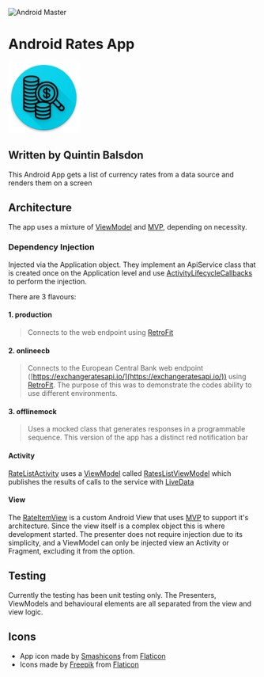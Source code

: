 ![Android Master](https://github.com/qbalsdon/currency_list_app/workflows/Android%20Master/badge.svg?branch=master&event=push)
# Android Rates App
![Rates App Icon](app/src/main/res/mipmap-xxhdpi/ic_launcher_round.png "Rates App Icon")

## Written by Quintin Balsdon

This Android App gets a list of currency rates from a data source and renders them on a screen

## Architecture
The app uses a mixture of [ViewModel](https://developer.android.com/topic/libraries/architecture/viewmodel) and [MVP](https://en.wikipedia.org/wiki/Model%E2%80%93view%E2%80%93presenter), depending on necessity.

### Dependency Injection
Injected via the Application object. They implement an ApiService class that is created once on the Application level and use [ActivityLifecycleCallbacks](https://developer.android.com/reference/android/app/Application.ActivityLifecycleCallbacks) to perform the injection.

There are 3 flavours:
#### 1. production
> Connects to the web endpoint using [RetroFit](https://square.github.io/retrofit/)

#### 2. onlineecb
> Connects to the European Central Bank web endpoint ([https://exchangeratesapi.io/](https://exchangeratesapi.io/)) using [RetroFit](https://square.github.io/retrofit/). The purpose of this was to demonstrate the codes ability to use different environments.

#### 3. offlinemock
> Uses a mocked class that generates responses in a programmable sequence. This version of the app has a distinct red notification bar

#### Activity
[RateListActivity](https://github.com/qbalsdon/currency_list_app/blob/master/app/src/main/java/com/balsdon/ratesapp/view/RateListActivity.kt) uses a [ViewModel](https://developer.android.com/topic/libraries/architecture/viewmodel) called [RatesListViewModel](https://github.com/qbalsdon/currency_list_app/blob/master/app/src/main/java/com/balsdon/ratesapp/view/RateListViewModel.kt) which publishes the results of calls to the service with [LiveData](https://developer.android.com/topic/libraries/architecture/livedata)

#### View
The [RateItemView](https://github.com/qbalsdon/currency_list_app/blob/master/app/src/main/java/com/balsdon/ratesapp/rateItem/RateItemView.kt) is a custom Android View that uses [MVP](https://en.wikipedia.org/wiki/Model%E2%80%93view%E2%80%93presenter) to support it's architecture. Since the view itself is a complex object this is where development started. The presenter does not require injection due to its simplicity, and a ViewModel can only be injected view an Activity or Fragment, excluding it from the option.

## Testing
Currently the testing has been unit testing only. The Presenters, ViewModels and behavioural elements are all separated from the view and view logic.

## Icons
* App icon made by [Smashicons](https://www.flaticon.com/authors/smashicons) from [Flaticon](https://www.flaticon.com/)
* Icons made by [Freepik](https://www.flaticon.com/authors/freepik) from [Flaticon](https://www.flaticon.com/)